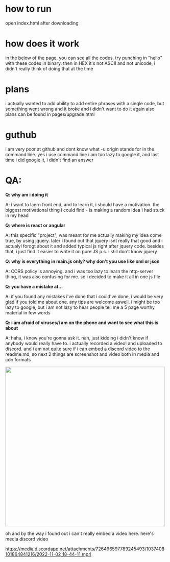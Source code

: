 # how to run

open index.html after downloading

# how does it work

in the below of the page, you can see all the codes.
try punching in "hello" with these codes in binary. then in HEX
it's not ASCII and not unicode, i didn't really think of doing that at the time

# plans

i actually wanted to add ability to add entire phrases with a single code, but something went wrong and it broke and i didn't want to do it again
also plans can be found in pages/upgrade.html

# guthub

i am very poor at github and  dont know what -u origin stands for in the command line. yes i use command line
i am too lazy to google it, and last time i did google it, i didn't find an answer

# QA:
**Q: why am i doing it**

A: i want to laern front end, and to learn it, i should have a motivation. the biggest motivational thing i could find - is making a random idea i had stuck in my head 

**Q: where is react or angular** 

A: this specific "project", was meant for me actually making my idea come true, by using jquery. later i found out that jquery isnt really that good and i actualyl forogt about it and added typical js right after jquery code. besides that, i just find it easier to write it on pure JS
p.s. i still don't know jquery

**Q: why is everything in main.js only? why don't you use like xml or json**

A: CORS policy is annoying. and i was too lazy to learn the http-server thing, it was also confusing for me. so i decided to make it all in one js file

**Q: you have a mistake at...**

A: if you found any mistakes i've done that i could've done, i would be very glad if you told me about one. any tips are welcome aswell. i might be too lazy to google, but i am not lazy to hear people tell me a 5 page worthy material in few words 

**Q: i am afraid of viruses/i am on the phone and want to see what this is about**

A: haha, i knew you're gonna ask it. nah, just kidding i didn't know if anybody would really have to. i actually recorded a video! and uploaded to discord. and i am not quite sure if i can embed a discord video to the readme.md, so next 2 things are screenshot and video both in media and cdn formats

<img src="https://cdn.discordapp.com/attachments/686170987024089160/1039258548762325042/image.png" width="500"> 

oh and by the way i found out i can't really embed a video here. here's media discord video 

https://media.discordapp.net/attachments/726496597789245493/1037408101864841216/2022-11-02_18-44-11.mp4